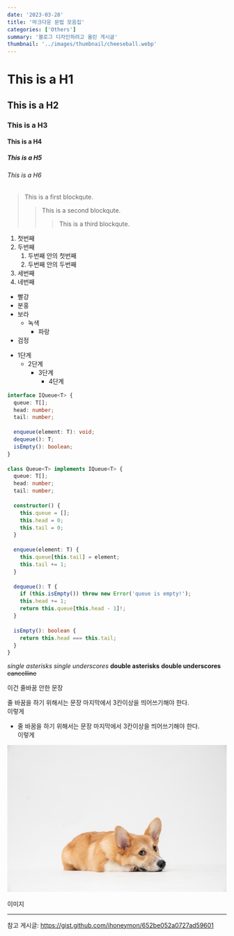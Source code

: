 ```yaml
---
date: '2023-03-28'
title: '마크다운 문법 모음집'
categories: ['Others']
summary: '블로그 디자인하려고 올린 게시글'
thumbnail: '../images/thumbnail/cheeseball.webp'
---
```


# This is a H1
## This is a H2
### This is a H3
#### This is a H4
##### This is a H5
###### This is a H6

> This is a first blockqute.
>	> This is a second blockqute.
>	>	> This is a third blockqute.

1. 첫번째
2. 두번째
	1. 두번째 안의 첫번째
	2. 두번째 안의 두번째
2. 세번째
3. 네번째

- 빨강
- 분홍
- 보라
  - 녹색
    - 파랑
- 검정

* 1단계
  - 2단계
    + 3단계
      + 4단계

```typescript
interface IQueue<T> {
  queue: T[];
  head: number;
  tail: number;

  enqueue(element: T): void;
  dequeue(): T;
  isEmpty(): boolean;
}

class Queue<T> implements IQueue<T> {
  queue: T[];
  head: number;
  tail: number;

  constructor() {
    this.queue = [];
    this.head = 0;
    this.tail = 0;
  }

  enqueue(element: T) {
    this.queue[this.tail] = element;
    this.tail += 1;
  }

  dequeue(): T {
    if (this.isEmpty()) throw new Error('queue is empty!');
    this.head += 1;
    return this.queue[this.head - 1]!;
  }

  isEmpty(): boolean {
    return this.head === this.tail;
  }
}
```

*single asterisks*
_single underscores_
**double asterisks**
__double underscores__
~~cancelline~~

이건 줄바꿈 안한 문장

줄 바꿈을 하기 위해서는 문장 마지막에서 3칸이상을 띄어쓰기해야 한다.   
이렇게

* 줄 바꿈을 하기 위해서는 문장 마지막에서 3칸이상을 띄어쓰기해야 한다.   
  이렇게

![](../images/content/2023-03-29-14-49-13.webp)

이미지

---

참고 게시글: [<https://gist.github.com/ihoneymon/652be052a0727ad59601>](https://gist.github.com/ihoneymon/652be052a0727ad59601)